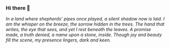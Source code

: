 ### Hi there 👋
<!--
**shudorcl/shudorcl** is a ✨ _special_ ✨ repository because its `README.md` (this file) appears on your GitHub profile.
Here are some ideas to get you started:

- 🔭 I’m currently working on ...
- 🌱 I’m currently learning ...
- 👯 I’m looking to collaborate on ...
- 🤔 I’m looking for help with ...
- 💬 Ask me about ...
- 📫 How to reach me: ...
- 😄 Pronouns: ...
- ⚡ Fun fact: ...
-->
*In a land where shepherds' pipes once played, a silent shadow now is laid. I am the whisper on the breeze, the sorrow hidden in the trees. The hand that writes, the eye that sees, and yet I rest beneath the leaves. A promise made, a truth denied, a name upon a stone, inside. Though joy and beauty fill the scene, my presence lingers, dark and keen.*
